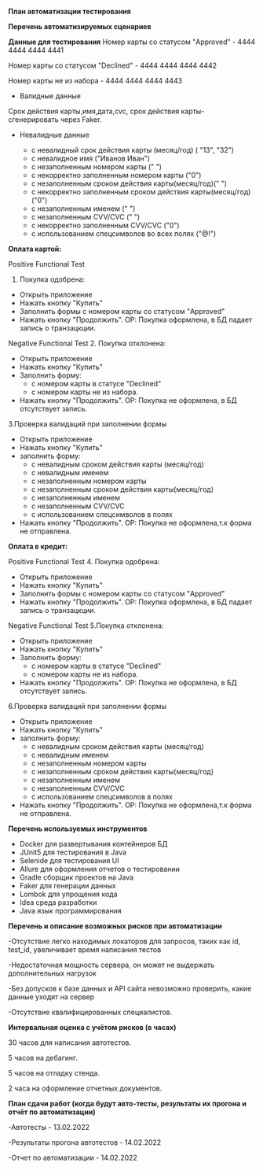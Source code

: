 **План автоматизации тестирования**

**Перечень автоматизируемых сценариев**

**Данные для тестирования**
Номер карты со статусом "Approved" - 4444 4444 4444 4441

Номер карты со статусом "Declined" - 4444 4444 4444 4442

Номер карты не из набора - 4444 4444 4444 4443

- Валидные данные

Срок действия карты,имя,дата,cvc, срок действия карты- сгенерировать через Faker.

- Невалидные данные 

  - с невалидный срок действия карты (месяц/год) ( "13", "32")
  - с невалидное имя ("Иванов Иван")
  - с незаполненным номером карты (" ")
  - с некорректно заполненным номером карты ("0")
  - с незаполненным сроком действия карты(месяц/год)(" ")
  - с некорректно заполненным сроком действия карты(месяц/год)("0")
  - с незаполненным именем (" ")
  - с незаполненным CVV/CVC (" ")
  - с некорректно заполненным  CVV/CVC ("0")
  - с использованием спецсимволов во всех полях ("@!")


**Оплата картой:**

Positive Functional Test
1. Покупка одобрена:
- Открыть приложение
- Нажать кнопку "Купить"
- Заполнить формы с номером карты со статусом "Approved" 
- Нажать кнопку "Продолжить".
ОР: Покупка оформлена, в БД падает запись о транзацкции.

Negative Functional Test
2. Покупка отклонена:
- Открыть приложение
- Нажать кнопку "Купить"
- Заполнить форму:
  - с номером карты в статусе "Declined" 
  - с номером карты не из набора. 
- Нажать кнопку "Продолжить".
ОР: Покупка не оформлена, в БД отсутствует запись.

3.Проверка валидаций при заполнении формы
- Открыть приложение
- Нажать кнопку "Купить"
- заполнить форму:
  - с невалидным сроком действия карты (месяц/год) 
  - с невалидным именем 
  - с незаполненным номером карты 
  - с незаполненным сроком действия карты(месяц/год)
  - с незаполненным именем 
  - с незаполненным CVV/CVC 
  - с использованием спецсимволов в полях 
- Нажать кнопку "Продолжить".
ОР: Покупка не оформлена,т.к форма не отправлена.

**Оплата в кредит:**

Positive Functional Test
4. Покупка одобрена:
- Открыть приложение
- Нажать кнопку "Купить"
- Заполнить формы с номером карты со статусом "Approved" 
- Нажать кнопку "Продолжить".
  ОР: Покупка оформлена, в БД падает запись о транзацкции.

Negative Functional Test
5.Покупка отклонена:
- Открыть приложение
- Нажать кнопку "Купить"
- Заполнить форму:
  - с номером карты в статусе "Declined" 
  - с номером карты не из набора. 
- Нажать кнопку "Продолжить".
  ОР: Покупка не оформлена, в БД отсутствует запись.

6.Проверка валидаций при заполнении формы
- Открыть приложение
- Нажать кнопку "Купить"
- заполнить форму:
  - с невалидным сроком действия карты (месяц/год)
  - с невалидным именем
  - с незаполненным номером карты
  - с незаполненным сроком действия карты(месяц/год)
  - с незаполненным именем
  - с незаполненным CVV/CVC
  - с использованием спецсимволов в полях
- Нажать кнопку "Продолжить".
  ОР: Покупка не оформлена,т.к форма не отправлена.


**Перечень используемых инструментов** 
- Docker для развертывания контейнеров БД
- JUnit5 для тестирования в Java
- Selenide для тестирования UI
- Allure для оформления отчетов о тестировании
- Gradle сборщик проектов на Java 
- Faker для генерации данных
- Lombok для упрощения кода
- Idea среда разработки
- Java язык программирования

**Перечень и описание возможных рисков при автоматизации**

-Отсутствие легко находимых локаторов для запросов, таких как id, test_id, увеличивает время написания тестов

-Недостаточная мощность сервера, он может не выдержать дополнительных нагрузок

-Без допусков к базе данных и API сайта невозможно проверить, какие данные уходят на сервер

-Отсутствие квалифицированных специалистов.

**Интервальная оценка с учётом рисков (в часах)**

30 часов для написания автотестов. 

5 часов на дебагинг.

5 часов на отладку стенда.

2 часа на оформление отчетных документов.


**План сдачи работ (когда будут авто-тесты, результаты их прогона и отчёт по автоматизации)**

-Автотесты - 13.02.2022

-Результаты прогона автотестов - 14.02.2022

-Отчет по автоматизации - 14.02.2022